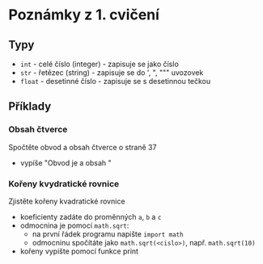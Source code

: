 # Poznámky z 1. cvičení

## Typy
 * `int` - celé číslo (integer) - zapisuje se jako číslo
 * `str` - řetězec (string) - zapisuje se do ', ", """ uvozovek
 * `float` - desetinné číslo - zapisuje se s desetinnou tečkou

## Příklady

### Obsah čtverce
Spočtěte obvod a obsah čtverce o straně 37
 - vypíše "Obvod je <?> a obsah <?>"

### Kořeny kvydratické rovnice
Zjistěte kořeny kvadratické rovnice
 - koeficienty zadáte do proměnných `a`, `b` a `c`
 - odmocnina je pomocí `math.sqrt`:
    - na první řádek programu napište `import math`
    - odmocninu spočítáte jako `math.sqrt(<cislo>)`, např. `math.sqrt(10)`
 - kořeny vypište pomocí funkce print
